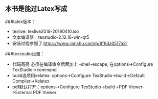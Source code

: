 ## 本书是能过Latex写成
###latex版本：
- texlive: texlive2019-20190410.iso
- 文本编译器：texstudio-2.12.16-win-qt5
- 安装过程参照了:https://www.jianshu.com/p/8f8da0517a31

###texstudio设置：
- 代码高亮 必须在编译命令后面加上 -shell-escape; 在options->Configure TexStudio->command
- build选项用xelatex: options->Configure TexStudio->build->Default Compiler->Xelatex
- pdf默认打开：options->Configure TexStudio->build->PDF Viewer->External PDF Viewer
